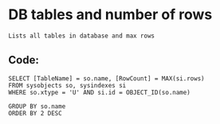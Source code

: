 
# DB tables and number of rows

    Lists all tables in database and max rows

## Code:

    SELECT [TableName] = so.name, [RowCount] = MAX(si.rows)  
    FROM sysobjects so, sysindexes si  
    WHERE so.xtype = 'U' AND si.id = OBJECT_ID(so.name)  

    GROUP BY so.name  
    ORDER BY 2 DESC  